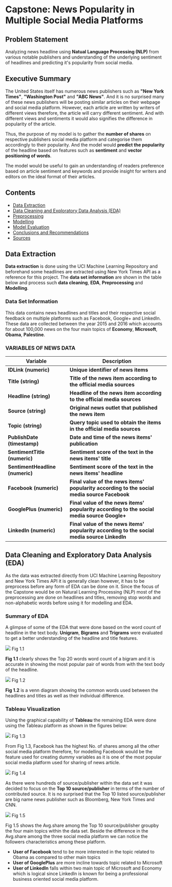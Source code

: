 # Capstone: News Popularity in Multiple Social Media Platforms

## Problem Statement

Analyzing news headline using **Natual Language Processing (NLP)** from various notable publishers and understanding of the underlying sentiment of headlines and predicting it's popularity from social media.

## Executive Summary

The United States itself has numerous news publishers such as **"New York Times"**, **"Washington Post"** and **"ABC News"**. And it is no surprised many of these news publishers will be posting similar articles on their webpage and social media platform. However, each article are written by writers of different views therefore, the article will carry different sentiment. And with different views and sentiments it would also signifies the difference in popularity of the article.

Thus, the purpose of my model is to gather the **number of shares** on respective publishers social media platform and categorise them accordingly to their popularity. And the model would **predict the popularity** of the headline based on features such as **sentiment** and **vector positioning of words**.

The model would be useful to gain an understanding of readers preference based on article sentiment and keywords and provide insight for writers and editors on the ideal format of their articles.

## Contents

- [Data Extraction](#Data-Extraction)
- [Data Cleaning and Exploratory Data Analysis (EDA)](#Data-Cleaning-and-Exploratory-Data-Analysis-(EDA))
- [Preprocessing](#Preprocessing)
- [Modelling](#Modelling)
- [Model Evaluation](#Model-Evaluation)
- [Conclusions and Recommendations](#Conclusions-and-Recommendations)
- [Sources](#Sources)

## Data Extraction

**Data extraction** is done using the UCI Machine Learning Repository and beforehand some headlines are extracted using New York Times API as a reference for this project. The **data set information** are shown in the table below and process such **data cleaning**, **EDA**, **Preprocessing** and **Modelling**. 

### Data Set Information

This data contains news headlines and titles and their respective social feedback on multiple platforms such as Facebook, Google+ and LinkedIn.
These data are collected between the year 2015 and 2016 which accounts for about 100,000 news on the four main topics of **Economy**, **Microsoft**, **Obama**, **Palestine**.

### VARIABLES OF NEWS DATA  

|Variable      |Description      |
|---------    |------    |
|**IDLink (numeric)**| **Unique identifier of news items**| 
|**Title (string)**| **Title of the news item according to the official media sources**| 
|**Headline (string)**|**Headline of the news item according to the official media sources**|
|**Source (string)**|**Original news outlet that published the news item**|  
|**Topic (string)**|**Query topic used to obtain the items in the official media sources**|  
|**PublishDate (timestamp)**|**Date and time of the news items' publication**|  
|**SentimentTitle (numeric)**|**Sentiment score of the text in the news items' title**|  
|**SentimentHeadline (numeric)**|**Sentiment score of the text in the news items' headline**|  
|**Facebook (numeric)**|**Final value of the news items' popularity according to the social media source Facebook**|  
|**GooglePlus (numeric)**|**Final value of the news items' popularity according to the social media source Google+**|  
|**LinkedIn (numeric)**|**Final value of the news items' popularity according to the social media source LinkedIn**|

## Data Cleaning and Exploratory Data Analysis (EDA)

As the data was extracted directly from UCI Machine Learning Repository and New York Times API it is generally clean however, it has to be preprocess before any form of EDA can be done on it. Since the focus of the Capstone would be on Natural Learning Processing (NLP) most of the preprocessing are done on headlines and titles, removing stop words and non-alphabetic words before using it for modelling and EDA.

### Summary of EDA 

A glimpse of some of the EDA that were done based on the word count of headline in the text body. **Unigram**, **Bigrams** and **Trigrams** were evaluated to get a better understanding of the headline and title features. 

![](pictures/Screenshot%202020-04-13%20at%208.40.13%20PM.png)
Fig 1.1

**Fig 1.1** clearly shows the Top 20 words word count of a bigram and it is accurate in showing the most popular pair of words from with the text body of the headline. 

![](pictures/Screenshot%202020-04-16%20at%206.41.44%20PM.png)
Fig 1.2

**Fig 1.2** is a venn diagram showing the common words used between the headlines and titles as well as their individual difference. 

### Tableau Visualization

Using the graphical capability of **Tableau** the remaining EDA were done using the Tableau platform as shown in the figures below:

![](pictures/Topic%20popularity%20across%20each%20social%20media%20platform.png)
Fig 1.3

From Fig 1.3, Facebook has the highest No. of shares among all the other social media platform therefore, for modelling Facebook would be the feature used for creating dummy variables as it is one of the most popular social media platform used for sharing of news article.

![](pictures/Screenshot%202020-04-16%20at%203.59.43%20PM.png)
Fig 1.4

As there were hundreds of source/publisher within the data set it was decided to focus on the **Top 10 source/publisher** in terms of the number of contributed source. It is no surprised that the Top 10 listed source/publisher are big name news publisher such as Bloomberg, New York Times and CNN. 


![](pictures/Screenshot%202020-04-16%20at%204.14.11%20PM.png)
Fig 1.5

Fig 1.5 shows the Avg.share among the Top 10 source/publisher groupby the four main topics within the data set. Beside the difference in the Avg.share among the three social media platform we can notice the followers characteristics among these platform. 
- **User of Facebook** tend to be more interested in the topic related to Obama as compared to other main topics
- **User of GooglePlus** are more incline towards topic related to Microsoft 
- **User of LinkedIn** falls within two main topic of Microsoft and Economy which is logical since LinkedIn is known for   being a professional business oriented social media platform.




